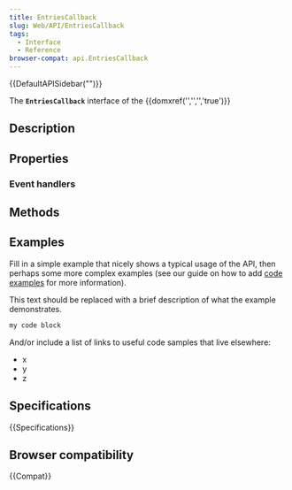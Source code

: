 ```yaml
---
title: EntriesCallback
slug: Web/API/EntriesCallback
tags:
  - Interface
  - Reference
browser-compat: api.EntriesCallback
---
```

{{DefaultAPISidebar("")}}

The **`EntriesCallback`** interface of the {{domxref('','','','true')}} 

## Description

 

## Properties



### Event handlers



## Methods



## Examples

Fill in a simple example that nicely shows a typical usage of the API, then perhaps some more complex examples (see our guide on how to add [code examples](/en-US/docs/MDN/Contribute/Structures/Code_examples) for more information).

This text should be replaced with a brief description of what the example demonstrates.

```js
my code block
```

And/or include a list of links to useful code samples that live elsewhere:

*   x
*   y
*   z

## Specifications

{{Specifications}}

## Browser compatibility

{{Compat}}

